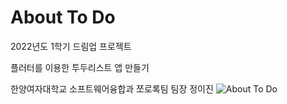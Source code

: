 # About To Do
2022년도 1학기 드림업 프로젝트

플러터를 이용한 투두리스트 앱 만들기

한양여자대학교 소프트웨어융합과 쪼로록팀 팀장 정이진
![About To Do](https://user-images.githubusercontent.com/91472903/173195909-3626dc20-2cbb-469a-9051-dd68df86ab84.jpg)
